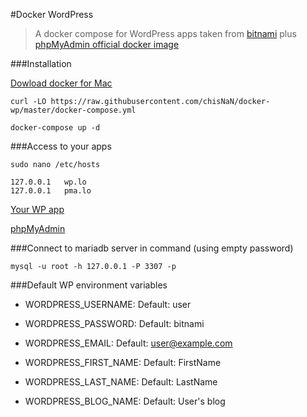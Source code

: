 #Docker WordPress

> A docker compose for WordPress apps taken from [bitnami](https://hub.docker.com/r/bitnami/wordpress/) plus [phpMyAdmin official docker image](https://hub.docker.com/r/phpmyadmin/phpmyadmin/)

###Installation

[Dowload docker for Mac](https://docs.docker.com/docker-for-mac)

```
curl -LO https://raw.githubusercontent.com/chisNaN/docker-wp/master/docker-compose.yml

docker-compose up -d
```

###Access to your apps

```
sudo nano /etc/hosts

127.0.0.1   wp.lo
127.0.0.1   pma.lo
```

[Your WP app](http://wp.lo/)

[phpMyAdmin](http://pma.lo)


###Connect to mariadb server in command (using empty password)

```
mysql -u root -h 127.0.0.1 -P 3307 -p
```

###Default WP environment variables

* WORDPRESS_USERNAME: Default: user

* WORDPRESS_PASSWORD: Default: bitnami

* WORDPRESS_EMAIL: Default: user@example.com

* WORDPRESS_FIRST_NAME: Default: FirstName

* WORDPRESS_LAST_NAME: Default: LastName

* WORDPRESS_BLOG_NAME: Default: User's blog
